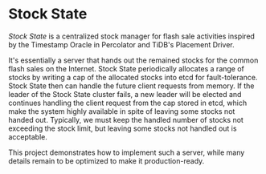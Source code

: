 # Stock State

*Stock State* is a centralized stock manager for flash sale activities inspired by the Timestamp Oracle in Percolator
and TiDB's Placement Driver.

It's essentially a server that hands out the remained stocks for the common flash sales on the Internet. Stock State
periodically allocates a range of stocks by writing a cap of the allocated stocks into etcd for fault-tolerance. Stock
State then can handle the future client requests from memory. If the leader of the Stock State cluster fails, a new leader
will be elected and continues handling the client request from the cap stored in etcd, which make the system highly available
in spite of leaving some stocks not handed out. Typically, we must keep the handled number of stocks not exceeding
the stock limit, but leaving some stocks not handled out is acceptable.

This project demonstrates how to implement such a server, while many details remain to be optimized to 
make it production-ready.
